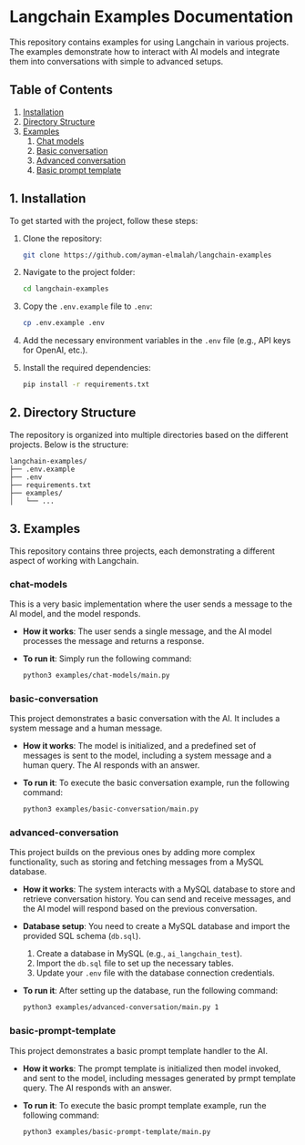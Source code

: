 # Langchain Examples Documentation

This repository contains examples for using Langchain in various projects. The examples demonstrate how to interact with AI models and integrate them into conversations with simple to advanced setups.

## Table of Contents

1. [Installation](#1-installation)
2. [Directory Structure](#2-directory-structure)
3. [Examples](#3-examples)
    1. [Chat models](#chat-models)
    2. [Basic conversation](#basic-conversation)
    3. [Advanced conversation](#advanced-conversation)
    4. [Basic prompt template](#basic-prompt-template)


## 1. Installation

To get started with the project, follow these steps:

1. Clone the repository:

    ```bash
    git clone https://github.com/ayman-elmalah/langchain-examples
    ```

2. Navigate to the project folder:

    ```bash
    cd langchain-examples
    ```

3. Copy the `.env.example` file to `.env`:

    ```bash
    cp .env.example .env
    ```

4. Add the necessary environment variables in the `.env` file (e.g., API keys for OpenAI, etc.).

5. Install the required dependencies:

    ```bash
    pip install -r requirements.txt
    ```

## 2. Directory Structure

The repository is organized into multiple directories based on the different projects. Below is the structure:

```plaintext
langchain-examples/
├── .env.example
├── .env
├── requirements.txt
├── examples/
│   └── ...
```

## 3. Examples

This repository contains three projects, each demonstrating a different aspect of working with Langchain.

### chat-models

This is a very basic implementation where the user sends a message to the AI model, and the model responds.

- **How it works**: The user sends a single message, and the AI model processes the message and returns a response.
- **To run it**: Simply run the following command:

    ```bash
    python3 examples/chat-models/main.py
    ```

### basic-conversation

This project demonstrates a basic conversation with the AI. It includes a system message and a human message.

- **How it works**: The model is initialized, and a predefined set of messages is sent to the model, including a system message and a human query. The AI responds with an answer.
- **To run it**: To execute the basic conversation example, run the following command:

    ```bash
    python3 examples/basic-conversation/main.py
    ```

### advanced-conversation

This project builds on the previous ones by adding more complex functionality, such as storing and fetching messages from a MySQL database.

- **How it works**: The system interacts with a MySQL database to store and retrieve conversation history. You can send and receive messages, and the AI model will respond based on the previous conversation.
- **Database setup**: You need to create a MySQL database and import the provided SQL schema (`db.sql`).

    1. Create a database in MySQL (e.g., `ai_langchain_test`).
    2. Import the `db.sql` file to set up the necessary tables.
    3. Update your `.env` file with the database connection credentials.

- **To run it**: After setting up the database, run the following command:

    ```bash
    python3 examples/advanced-conversation/main.py 1
    ```


### basic-prompt-template

This project demonstrates a basic prompt template handler to the AI.

- **How it works**: The prompt template is initialized then model invoked, and sent to the model, including messages generated by prmpt template query. The AI responds with an answer.
- **To run it**: To execute the basic prompt template example, run the following command:

    ```bash
    python3 examples/basic-prompt-template/main.py
    ```
